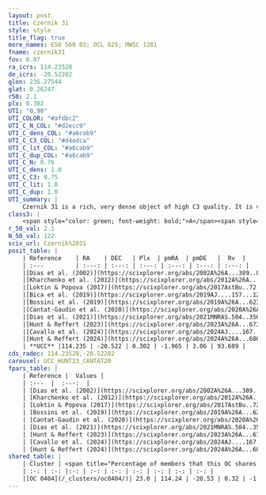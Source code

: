 ```yaml
---
layout: post
title: Czernik 31
style: style
title_flag: true
more_names: ESO 560 03; OCL 625; MWSC 1281
fname: czernik31
fov: 0.07
ra_icrs: 114.23528
de_icrs: -20.52202
glon: 236.27544
glat: 0.26247
r50: 2.1
plx: 0.302
UTI: "0.90"
UTI_COLOR: "#afdbc2"
UTI_C_N_COL: "#d2ecc9"
UTI_C_dens_COL: "#a6cab9"
UTI_C_C3_COL: "#d4edca"
UTI_C_lit_COL: "#a6cab9"
UTI_C_dup_COL: "#a6cab9"
UTI_C_N: 0.76
UTI_C_dens: 1.0
UTI_C_C3: 0.75
UTI_C_lit: 1.0
UTI_C_dup: 1.0
UTI_summary: |
    Czernik 31 is a rich, very dense object of high C3 quality. It is very well-studied in the literature. This object shares a small percentage of members with a later reported entry.
class3: |
    <span style="color: green; font-weight: bold;">A</span><span style="color: #FFC300; font-weight: bold;">B</span>
r_50_val: 2.1
N_50_val: 122
scix_url: Czernik%2031
posit_table: |
    | Reference    | RA    | DEC   | Plx  | pmRA  | pmDE   |  Rv  |
    | :---         | :---: | :---: | :---: | :---: | :---: | :---: |
    |[Dias et al. (2002)](https://scixplorer.org/abs/2002A%26A...389..871D) | 114.246 | -20.51 | -- | -2.15 | 2.16 | -- |
    |[Kharchenko et al. (2012)](https://scixplorer.org/abs/2012A%26A...543A.156K) | 114.26 | -20.525 | -- | -2.17 | 4.33 | -- |
    |[Loktin & Popova (2017)](https://scixplorer.org/abs/2017AstBu..72..257L) | 114.255 | -20.525 | -- | -3.03 | 3.352 | -- |
    |[Bica et al. (2019)](https://scixplorer.org/abs/2019AJ....157...12B) | 114.251 | -20.508 | -- | -- | -- | -- |
    |[Bossini et al. (2019)](https://scixplorer.org/abs/2019A%26A...623A.108B) | 114.238 | -20.515 | -- | -- | -- | -- |
    |[Cantat-Gaudin et al. (2020)](https://scixplorer.org/abs/2020A%26A...640A...1C) | 114.238 | -20.515 | 0.295 | -1.946 | 3.035 | -- |
    |[Dias et al. (2021)](https://scixplorer.org/abs/2021MNRAS.504..356D) | 114.232 | -20.508 | 0.302 | -1.938 | 3.033 | -- |
    |[Hunt & Reffert (2023)](https://scixplorer.org/abs/2023A%26A...673A.114H) | 114.241 | -20.522 | 0.297 | -1.971 | 3.097 | 103.501 |
    |[Cavallo et al. (2024)](https://scixplorer.org/abs/2024AJ....167...12C) | 114.221 | -20.516 | 0.297 | -- | -- | -- |
    |[Hunt & Reffert (2024)](https://scixplorer.org/abs/2024A%26A...686A..42H) | 114.241 | -20.522 | 0.297 | -1.971 | 3.097 | 103.501 |
    | **UCC** |114.235 | -20.522 | 0.302 | -1.965 | 3.06 | 93.609 | 
cds_radec: 114.23528,-20.52202
carousel: UCC_HUNT23_CANTAT20
fpars_table: |
    | Reference |  Values |
    | :---  |  :---:  |
    | [Dias et al. (2002)](https://scixplorer.org/abs/2002A%26A...389..871D) | `E(B-V)=0.48, Dist=3200.0, Age=8.2` |
    | [Kharchenko et al. (2012)](https://scixplorer.org/abs/2012A%26A...543A.156K) | `e_bv=0.104, distance=2057, log_age=8.25` |
    | [Loktin & Popova (2017)](https://scixplorer.org/abs/2017AstBu..72..257L) | `E(B-V)=0.295, Dmod=13.495, logt=7.4` |
    | [Bossini et al. (2019)](https://scixplorer.org/abs/2019A%26A...623A.108B) | `AV=1.481, Dist=12.658, logA=7.329, Fe/H=0.0` |
    | [Cantat-Gaudin et al. (2020)](https://scixplorer.org/abs/2020A%26A...640A...1C) | `AVNN=1.43, DMNN=12.65, AgeNN=7.47` |
    | [Dias et al. (2021)](https://scixplorer.org/abs/2021MNRAS.504..356D) | `Av=1.736, Dist=2731, logage=7.433, [Fe/H]=-0.11` |
    | [Hunt & Reffert (2023)](https://scixplorer.org/abs/2023A%26A...673A.114H) | `AV50=1.301, diffAV50=0.857, MOD50=12.312, logAge50=8.186` |
    | [Cavallo et al. (2024)](https://scixplorer.org/abs/2024AJ....167...12C) | `AV50=1.93, dMod50=12.56, logAge50=7.36, [Fe/H]50=-0.18` |
    | [Hunt & Reffert (2024)](https://scixplorer.org/abs/2024A%26A...686A..42H) | `MassJ=559.956` |
shared_table: |
    | Cluster | <span title="Percentage of members that this OC shares with the ones listed">%</span>   | RA   | DEC   | Plx   | pmRA  | pmDE  | Rv | UTI |
    | :-: | :-: |:-: | :-: | :-: | :-: | :-: | :-: | :-: |
    |[OC 0404](/_clusters/oc0404/)| 23.0 | 114.24 | -20.53 | 0.32 | -1.95 | 3.06 | -- |0.0 |
---
```

